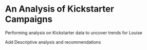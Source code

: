 # An Analysis of Kickstarter Campaigns
Performing analysis on Kickstarter data to uncover trends for Louise

Add Descriptive analysis and recommendations
